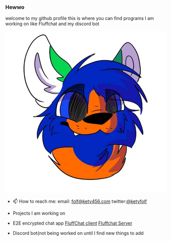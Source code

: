### Hewwo 
welcome to my github profile this is where you can find programs I am working on like Fluffchat and my discord bot

![](https://github.com/kety-folf/kety-folf/blob/main/IMG_0491%20(1).JPG)
<!--
**kety-folf/kety-folf** is a ✨ _special_ ✨ repository because its `README.md` (this file) appears on your GitHub profile.
-->

- 📫 How to reach me: 
      email: [folf@kety456.com](mailto:folf@kety456.com) 
      twitter:[@ketyfolf](https://www.twitter.com/ketyfolf)

- Projects I am working on
- E2E encrypted chat app [FluffChat client](https://github.com/kety-folf/fluffchat-client) [Fluffchat Server](https://github.com/kety-folf/fluffchat-Server)
- Discord bot(not being worked on until I find new things to add

